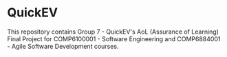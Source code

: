 # QuickEV
This repository contains Group 7 - QuickEV's AoL (Assurance of Learning) Final Project for COMP6100001 - Software Engineering and COMP6884001 - Agile Software Development courses.

